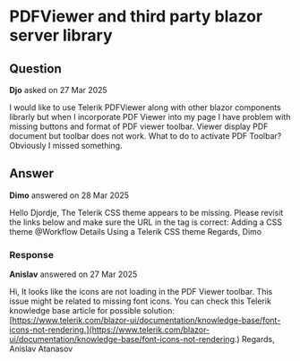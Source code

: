 # PDFViewer and third party blazor server library

## Question

**Djo** asked on 27 Mar 2025

I would like to use Telerik PDFViewer along with other blazor components librarly but when I incorporate PDF Viewer into my page I have problem with missing buttons and format of PDF viewer toolbar. Viewer display PDF document but toolbar does not work. What to do to activate PDF Toolbar? Obviously I missed something.

## Answer

**Dimo** answered on 28 Mar 2025

Hello Djordje, The Telerik CSS theme appears to be missing. Please revisit the links below and make sure the URL in the <link> tag is correct: Adding a CSS theme @Workflow Details Using a Telerik CSS theme Regards, Dimo

### Response

**Anislav** answered on 27 Mar 2025

Hi, It looks like the icons are not loading in the PDF Viewer toolbar. This issue might be related to missing font icons. You can check this Telerik knowledge base article for possible solution: [https://www.telerik.com/blazor-ui/documentation/knowledge-base/font-icons-not-rendering.](https://www.telerik.com/blazor-ui/documentation/knowledge-base/font-icons-not-rendering.) Regards, Anislav Atanasov
